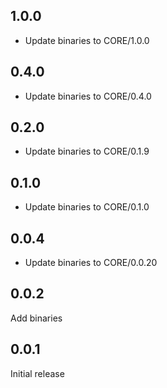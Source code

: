 ## 1.0.0
- Update binaries to CORE/1.0.0

## 0.4.0
- Update binaries to CORE/0.4.0

## 0.2.0
- Update binaries to CORE/0.1.9

## 0.1.0
- Update binaries to CORE/0.1.0

## 0.0.4
- Update binaries to CORE/0.0.20

## 0.0.2
Add binaries

## 0.0.1
Initial release
